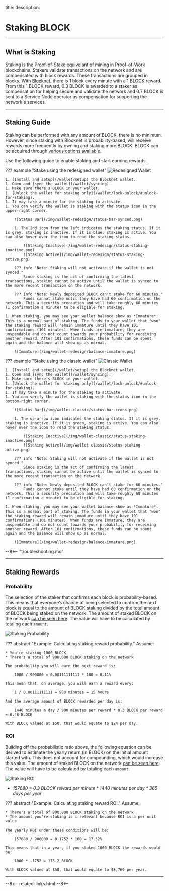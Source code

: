 title: 
description:

# Staking BLOCK

---

## What is Staking
Staking is the Proof-of-Stake equivelant of mining in Proof-of-Work blockchains. Stakers validate transactions on the network and are compensated with block rewards. These transactions are grouped in blocks. With [Blocknet](/project/introduction), there is 1 block every minute with a 1 [BLOCK](/blockchain/introduction) reward. From this 1 BLOCK reward, 0.3 BLOCK is awarded to a staker as compensation for helping secure and validate the network and 0.7 BLOCK is sent to a Service Node operator as compensation for supporting the network's services.

---

## Staking Guide
Staking can be performed with any amount of BLOCK, there is no minimum. However, since staking with Blocknet is probability-based, will receive rewards more frequently by owning and staking more BLOCK. BLOCK can be acquired through [various options available](/project/exchanges).

Use the following guide to enable staking and start earning rewards.

??? example "Stake using the redesigned wallet"
	![Redesigned Wallet](/img/wallet-redesign/wallet-redesign.png)

	1. [Install and setup](/wallet/setup) the Blocknet wallet.
	1. Open and [sync the wallet](/wallet/syncing).
	1. Make sure there's BLOCK in your wallet.
	1. [Unlock the wallet for staking only](/wallet/lock-unlock/#unlock-for-staking).
	1. It may take a minute for the staking to activate. 
	1. You can verify the wallet is staking with the status icon in the upper-right corner.

		![Status Bar](/img/wallet-redesign/status-bar-synced.png)

		1. The 2nd icon from the left indicates the staking status. If it is grey, staking is inactive. If it is blue, staking is active. You can also hover over the icon to read the staking status.

			![Staking Inactive](/img/wallet-redesign/status-staking-inactive.png)
			![Staking Active](/img/wallet-redesign/status-staking-active.png)

		??? info "Note: Staking will not activate if the wallet is not synced."
			Since staking is the act of confirming the latest transactions, staking cannot be active until the wallet is synced to the more recent transaction on the network.

		??? info "Note: Newly deposited BLOCK can't stake for 60 minutes."
			Funds cannot stake until they have had 60 confirmation on the network. This a security precaution and will take roughly 60 minutes (1 confirmation a minute) to be eligible for staking.

	1. When staking, you may see your wallet balance show as *Immature*. This is a normal part of staking. The funds in your wallet that "won" the staking reward will remain immature until they have 101 confirmations (101 minutes). When funds are immature, they are unspendable and do not count towards your probability for receiving another reward. After 101 confirmations, these funds can be spent again and the balance will show up as normal.

		![Immature](/img/wallet-redesign/balance-immature.png)


??? example "Stake using the classic wallet"
	![Classic Wallet](/img/wallet-classic/wallet-classic.png)

	1. [Install and setup](/wallet/setup) the Blocknet wallet.
	1. Open and [sync the wallet](/wallet/syncing).
	1. Make sure there's BLOCK in your wallet.
	1. [Unlock the wallet for staking only](/wallet/lock-unlock/#unlock-for-staking).
	1. It may take a minute for the staking to activate. 
	1. You can verify the wallet is staking with the status icon in the bottom-right corner.

		![Status Bar](/img/wallet-classic/status-bar-icons.png)

		1. The up-arrow icon indicates the staking status. If it is grey, staking is inactive. If it is green, staking is active. You can also hover over the icon to read the staking status.

			![Staking Inactive](/img/wallet-classic/status-staking-inactive.png)
			![Staking Active](/img/wallet-classic/status-staking-active.png)

		??? info "Note: Staking will not activate if the wallet is not synced."
			Since staking is the act of confirming the latest transactions, staking cannot be active until the wallet is synced to the more recent transaction on the network.

		??? info "Note: Newly deposited BLOCK can't stake for 60 minutes."
			Funds cannot stake until they have had 60 confirmation on the network. This a security precaution and will take roughly 60 minutes (1 confirmation a minute) to be eligible for staking.

	1. When staking, you may see your wallet balance show as *Immature*. This is a normal part of staking. The funds in your wallet that "won" the staking reward will remain immature until they have 101 confirmations (101 minutes). When funds are immature, they are unspendable and do not count towards your probability for receiving another reward. After 101 confirmations, these funds can be spent again and the balance will show up as normal.

		![Immature](/img/wallet-redesign/balance-immature.png)

--8<-- "troubleshooting.md"

---

## Staking Rewards
### Probability
The selection of the staker that confirms each block is probability-based. This means that everyone’s chance of being selected to confirm the next block is equal to the amount of BLOCK staking divided by the total amount of BLOCK being staked on the network. The amount of staked BLOCK on the network [can be seen here](https://chainz.cryptoid.info/explorer/index.stakes.dws?coin=block). The value will have to be calculated by totaling each `amount`.

![Staking Probability](/img/wallet/staking-probability.png)

??? abstract "Example: Calculating staking reward probability."
	Assume:

	* You're staking 1000 BLOCK
	* There's a total of 900,000 BLOCK staking on the network

	The probability you will earn the next reward is: 

		1000 / 900000 = 0.00111111111 * 100 = 0.11%

	This mean that, on average, you will earn a reward every:

		1 / 0.00111111111 = 900 minutes = 15 hours

	And the average amount of BLOCK rewarded per day is:

		1440 minutes a day / 900 minutes per reward * 0.3 BLOCK per reward = 0.48 BLOCK

	With BLOCK valued at $50, that would equate to $24 per day.


### ROI
Building off the probabilistic ratio above, the following equation can be derived to estimate the yearly return (in BLOCK) on the initial amount started with. This does not account for compounding, which would increase this value. The amount of staked BLOCK on the network [can be seen here](https://chainz.cryptoid.info/explorer/index.stakes.dws?coin=block). The value will have to be calculated by totaling each `amount`.

![Staking ROI](/img/wallet/staking-roi.png)

* *157680 = 0.3 BLOCK reward per minute * 1440 minutes per day * 365 days per year*

??? abstract "Example: Calculating staking reward ROI."
	Assume:

	* There's a total of 900,000 BLOCK staking on the network
	* The amount you're staking is irrelevant because ROI is a per unit value

	The yearly ROI under these conditions will be:

		157680 / 900000 = 0.1752 * 100 = 17.52%

	This means that in a year, if you staked 1000 BLOCK the rewards would be:

		1000 * .1752 = 175.2 BLOCK

	With BLOCK valued at $50, that would equate to $8,760 per year.



---

<!-- 

## Reward Calculator
-->


<script>

var stakingURL = "https://chainz.cryptoid.info/explorer/index.stakes.dws?coin=block";

getStakers().then(calcStaking);
function getStakers() {
	var stakersPromise = new Promise(function(resolve, reject){
		ajax(stakingURL, true).then(function(stakers) {
			stakersJSON = stakers;
			localStorage.setItem('stakers', JSON.stringify(stakers));
			resolve(stakersJSON);
		}, false);
	});
	return stakersPromise;
}
function ajax(url, json) {
	var ajaxPromise = new Promise(function(resolve, reject){
		var xhr = new XMLHttpRequest();
		var status = true;
		xhr.open('GET', url);
		xhr.send();
		xhr.onreadystatechange = function(){
			if (xhr.readyState === 4 && xhr.status === 200){
				var response = json ? JSON.parse(this.responseText) : this.responseText
				resolve(response);
			}
		}
	});
	return ajaxPromise;
}
// calcStaking(data);
function calcStaking(staking) {
	console.log("working");
	var stakes = staking["stakes"];
	var totalStaked = 0;
	for (var stake in stakes) {
		// console.log(stakes[stake]["amount"]);
		totalStaked += stakes[stake]["amount"];
	}
	console.log(totalStaked);
}
</script>






<!-- 
- rewards
	- equation
	- calculator
		- how much
		- how often
-->
<!-- 
what are the cli commands to do the following on windows:
1) start wallet
2) close wallet
3) start syncing
4) get syncing status
5) encrypt wallet

-->











<!-- 
======= Start: Related Links Section =======
- This is the related links section at the bottom of each page.
- It lists the links in the relatedLinks array variable below.
	Example: relatedLinks = [{"name":"Blocknet Website","link":"https://blocknet.co"},{"name":"API Docs","link":"https://api.blocknet.co"}];
- If the array is empty, ie. relatedLinks = [], then the related links section will not be displayed.
related-links.html
- The template and logic for the related links section can be found in docs/snippets/related-links.html
- The base path is defaulted to docs/snippets/, which can be edited in the mkdocs.yml file
- The template and logic is linked with markdown_extensions: pymdownx.snippets
-->
<script type="text/javascript">
var relatedLinks = [];
</script>

--8<--
related-links.html
--8<-- 
<!-- 
======= End: Related Links Section ======= 
-->





